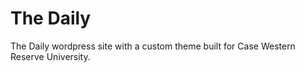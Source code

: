 # The Daily

The Daily wordpress site with a custom theme built for Case Western Reserve University.
